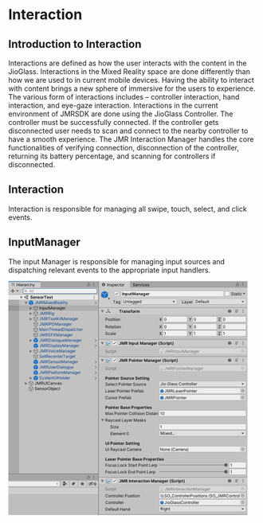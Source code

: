 # Interaction

## Introduction to Interaction

Interactions are defined as how the user interacts with the content in the JioGlass. Interactions in the Mixed Reality space are done differently than how we are used to in current mobile devices. Having the ability to interact with content brings a new sphere of immersive for the users to experience. The various form of interactions includes – controller interaction, hand interaction, and eye-gaze interaction. Interactions in the current environment of JMRSDK are done using the JioGlass Controller. The controller must be successfully connected. If the controller gets disconnected user needs to scan and connect to the nearby controller to have a smooth experience. The JMR Interaction Manager handles the core functionalities of verifying connection, disconnection of the controller, returning its battery percentage, and scanning for controllers if disconnected.

## Interaction

Interaction is responsible for managing all swipe, touch, select, and click events.

## InputManager

The input Manager is responsible for managing input sources and dispatching relevant events to the appropriate input handlers.

![](<../../.gitbook/assets/image (96).png>)

